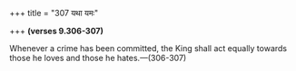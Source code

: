 +++
title = "307 यथा यमः"

+++
**(verses 9.306-307)**

Whenever a crime has been committed, the King shall act equally towards
those he loves and those he hates.—(306-307)


